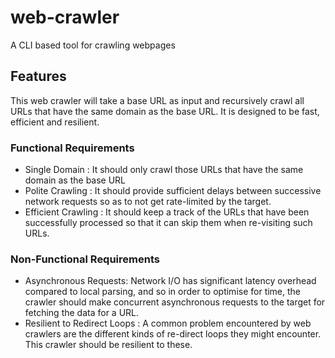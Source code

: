 # web-crawler
A CLI based tool for crawling webpages 

## Features

This web crawler will take a base URL as input and recursively crawl all URLs that have the same domain as the base URL. It is designed to be fast, efficient and resilient.

### Functional Requirements

- Single Domain : It should only crawl those URLs that have the same domain as the base URL
- Polite Crawling : It should provide sufficient delays between successive network requests so as to not get rate-limited by the target.
- Efficient Crawling : It should keep a track of the URLs that have been successfully processed so that it can skip them when re-visiting such URLs.

### Non-Functional Requirements

- Asynchronous Requests: Network I/O has significant latency overhead compared to local parsing, and so in order to optimise for time, the crawler should make concurrent asynchronous requests to the target for fetching the data for a URL.
- Resilient to Redirect Loops : A common problem encountered by web crawlers are the different kinds of re-direct loops they might encounter. This crawler should be resilient to these.
